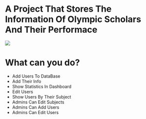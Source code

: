 # A Project That Stores The Information Of Olympic Scholars And Their Performace
<img src="./src/assets/images/presentation.gif"/></a>

# What can you do?
* Add Users To DataBase
* Add Their Info
* Show Statistics In Dashboard
* Edit Users
* Show Users By Their Subject
* Admins Can Edit Subjects
* Admins Can Add Users
* Admins Can Edit Users
